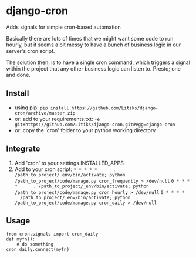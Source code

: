 # django-cron
Adds signals for simple cron-based automation

Basically there are lots of times that we might want some code to run hourly, but it seems a bit messy to have a bunch of business logic in our server's cron script. 

The solution then, is to have a single cron command, which triggers a signal within the project that any other business logic can listen to. Presto; one and done.


Install
-------

- using pip: `pip install https://github.com/Litiks/django-cron/archive/master.zip`
- or: add to your requirements.txt: `-e git+https://github.com/Litiks/django-cron.git#egg=django-cron`
- or: copy the 'cron' folder to your python working directory


Integrate
---------

1. Add 'cron' to your settings.INSTALLED_APPS
2. Add to your cron script:
    `* * * * *      . /path_to_project/_env/bin/activate; python /path_to_project/code/manage.py cron_frequently > /dev/null`
    `0 * * * *      . /path_to_project/_env/bin/activate; python /path_to_project/code/manage.py cron_hourly > /dev/null`
    `0 * * * *      . /path_to_project/_env/bin/activate; python /path_to_project/code/manage.py cron_daily > /dev/null`


Usage
-----

    from cron.signals import cron_daily
    def myfn():
        # do something
    cron_daily.connect(myfn)
    

